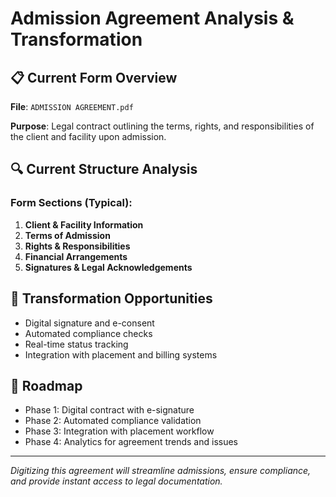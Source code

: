 # Admission Agreement Analysis & Transformation

## 📋 Current Form Overview

**File**: `ADMISSION AGREEMENT.pdf`

**Purpose**: Legal contract outlining the terms, rights, and responsibilities of the client and facility upon admission.

## 🔍 Current Structure Analysis

### Form Sections (Typical):

1. **Client & Facility Information**
2. **Terms of Admission**
3. **Rights & Responsibilities**
4. **Financial Arrangements**
5. **Signatures & Legal Acknowledgements**

## 🚀 Transformation Opportunities

- Digital signature and e-consent
- Automated compliance checks
- Real-time status tracking
- Integration with placement and billing systems

## 🎯 Roadmap

- Phase 1: Digital contract with e-signature
- Phase 2: Automated compliance validation
- Phase 3: Integration with placement workflow
- Phase 4: Analytics for agreement trends and issues

---

_Digitizing this agreement will streamline admissions, ensure compliance, and provide instant access to legal documentation._
